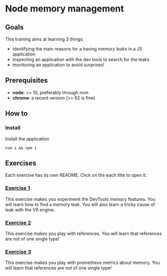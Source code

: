 # Node memory management


## Goals

This training aims at learning 3 things:
 - identifying the main reasons for a having memory leaks in a JS application
 - inspecting an application with the dev tools to search for the leaks
 - monitoring an application to avoid surprises!


## Prerequisites

 - **node**: >= 10, preferably through nvm
 - **chrome**: a recent version (>= 62 is fine)


## How to


### Install

Install the application

```
nvm i && npm i
```


## Exercises

Each exercise has its own README.
Click on the each title to open it.


### [Exercise 1](./src/exercise-1)

This exercise makes you experiment the DevTools memory features.
You will learn how to find a memory leak.
You will also learn a tricky cause of leak with the V8 engine.


### [Exercise 2](./src/exercise-2)

This exercise makes you play with references.
You will learn that references are not of one single type!


### [Exercise 3](./src/exercise-3)

This exercise makes you play with prometheus metrics about memory.
You will learn that references are not of one single type!
